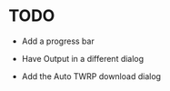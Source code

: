 # TODO

- Add a progress bar

- Have Output in a different dialog

- Add the Auto TWRP download dialog


